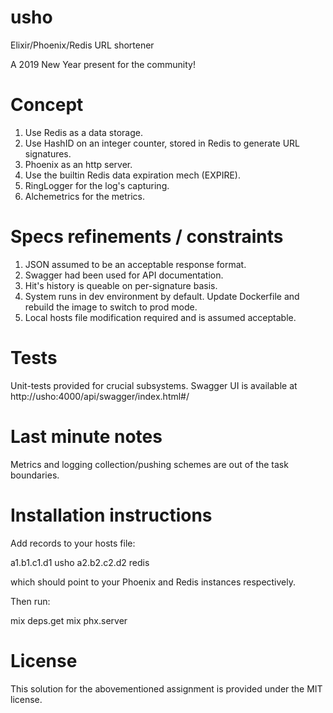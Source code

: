 # usho
Elixir/Phoenix/Redis URL shortener

A 2019 New Year present for the community!

# Concept

1. Use Redis as a data storage.
2. Use HashID on an integer counter, stored in Redis to generate URL signatures.
3. Phoenix as an http server.
4. Use the builtin Redis data expiration mech (EXPIRE).
5. RingLogger for the log's capturing.
6. Alchemetrics for the metrics.

# Specs refinements / constraints

1. JSON assumed to be an acceptable response format.
2. Swagger had been used for API documentation.
3. Hit's history is queable on per-signature basis.
4. System runs in dev environment by default. Update Dockerfile and rebuild the image to switch to prod mode.
5. Local hosts file modification required and is assumed acceptable.

# Tests

Unit-tests provided for crucial subsystems.
Swagger UI is available at http://usho:4000/api/swagger/index.html#/

# Last minute notes

Metrics and logging collection/pushing schemes are out of the task boundaries.

# Installation instructions

Add records to your hosts file:

a1.b1.c1.d1 usho
a2.b2.c2.d2 redis

which should point to your Phoenix and Redis instances respectively.

Then run:

mix deps.get
mix phx.server

# License
This solution for the abovementioned assignment is provided under the MIT license.
